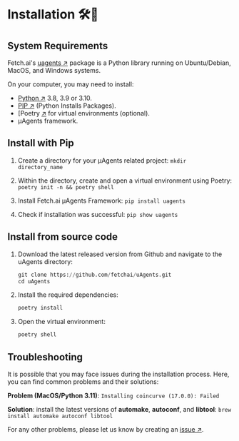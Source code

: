 # Installation 🛠️📲

## System Requirements

Fetch.ai's [uagents ↗️](https://pypi.org/project/uagents/) package is a Python library running on Ubuntu/Debian, MacOS, and Windows systems. 

On your computer, you may need to install:

- [Python ↗️](https://www.python.org/downloads/) 3.8, 3.9 or 3.10.
- [PIP ↗️](https://pypi.org/project/pip/) (Python Installs Packages).
- [Poetry [↗️](https://python-poetry.org/) for virtual environments (optional).
- μAgents framework.

## Install with Pip

1. Create a directory for your μAgents related project: `mkdir directory_name`

2. Within the directory, create and open a virtual environment using Poetry: `poetry init -n && poetry shell`

3. Install Fetch.ai μAgents Framework: `pip install uagents`

4. Check if installation was successful: `pip show uagents`

## Install from source code

1. Download the latest released version from Github and navigate to the uAgents directory:

    ```py
    git clone https://github.com/fetchai/uAgents.git
    cd uAgents
    ```

2. Install the required dependencies:

    ```py
    poetry install
    ```

3. Open the virtual environment:

    ```py
    poetry shell
    ```
   
## Troubleshooting

It is possible that you may face issues during the installation process. Here, you can find common problems and their solutions:

**Problem (MacOS/Python 3.11)**: `Installing coincurve (17.0.0): Failed`

**Solution**: install the latest versions of **automake**, **autoconf**, and **libtool**: `brew install automake autoconf libtool`

For any other problems, please let us know by creating an [issue ↗️](https://github.com/fetchai/uAgents/issues).
